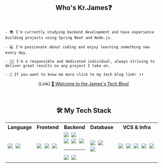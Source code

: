 
<div align="center">
    <h2>Who's Kr.James❓</h2>
</div>
<br>
    
    - 📚 I'm currently studying backend development and have experience building projects using Spring Boot and Node.js. 
    
    - 💻 I'm passionate about coding and enjoy learning something new every day. 
    
    - 👨‍💼 I'm a responsible and dedicated individual, always striving to deliver great results on any project I take on.
    
    - 👀 If you want to know me more click to my tech blog link! ⬇️⬇️
    
<div align="center">
[Link]     
    <a href="https://jamesblog95.tistory.com/">🔗 Welcome to the James's Tech Blog!</a>
</div>
<br>
<br>
<div align="center"><h2>🛠️ My Tech Stack</h3></div>


<table align="center">
    <tr>
        <th>
            Language
        </th>
        <th>
            Frontend
        </th>
        <th>
            Backend
        </th>
        <th>
            Database
        </th>
        <th>
           VCS & Infra
        </th>
    </tr>
    <tr>
        <td>
            <img src="https://img.shields.io/badge/Java-FF9900?style=flat-square&logo=Java&logoColor=white"/></a>&nbsp 
            <img src="https://img.shields.io/badge/JavaScript-F7DF1E?style=flat-square&logo=JavaScript&logoColor=white"/></a>&nbsp
        </td>
        <td>
            <img src="https://img.shields.io/badge/HTML5-E34F26?style=flat-square&logo=HTML5&logoColor=white"/></a>&nbsp 
            <img src="https://img.shields.io/badge/CSS-1572B6?style=flat-square&logo=CSS3&logoColor=white"/></a>&nbsp 
            <img src="https://img.shields.io/badge/BootStrap-7952B3?style=flat-square&logo=BootStrap&logoColor=white"/></a>&nbsp 
        </td>
        <td>
            <img src="https://img.shields.io/badge/Spring-6DB33F?style=flat-square&logo=Spring&logoColor=white"/></a>&nbsp 
            <img src="https://img.shields.io/badge/SpringBoot-6DB33F?style=flat-square&logo=SpringBoot&logoColor=white"/></a>&nbsp
            <br>
            <img src="https://img.shields.io/badge/JPA-40AEF0?style=flat-square&logo=JPA&logoColor=white"/></a>&nbsp
            <img src="https://img.shields.io/badge/MyBatis-A100FF?style=flat-square&logo=MyBatis&logoColor=white"/></a>&nbsp
            <img src="https://img.shields.io/badge/SpringSecurity-6DB33F?style=flat-square&logo=SpringSecurity&logoColor=white"/></a>&nbsp 
            <hr>
            <img src="https://img.shields.io/badge/Node.js-339933?style=flat-square&logo=Node.js&logoColor=white"/></a>&nbsp 
            <img src="https://img.shields.io/badge/Express-000000?style=flat-square&logo=Express&logoColor=white"/></a>&nbsp 
        </td>
        <td>
            <img src="https://img.shields.io/badge/MySQL-4479A1?style=flat-square&logo=MySQL&logoColor=white"/></a>&nbsp
            <img src="https://img.shields.io/badge/SQLite-003B57?style=flat-square&logo=SQLite&logoColor=white"/></a>&nbsp 
            <br>
            <img src="https://img.shields.io/badge/MongoDB-47A248?style=flat-square&logo=MongoDB&logoColor=white"/></a>&nbsp 
        </td>
        <td>
            <img src="https://img.shields.io/badge/Git-F05032?style=flat-square&logo=Git&logoColor=white"/></a>&nbsp 
            <img src="https://img.shields.io/badge/GitLab-FC6D26?style=flat-square&logo=GitLab&logoColor=white"/></a>&nbsp
            <img src="https://img.shields.io/badge/GitHub-181717?style=flat-square&logo=GitHub&logoColor=white"/></a>&nbsp
            <img src="https://img.shields.io/badge/AmazonAWS-232F3E?style=flat-square&logo=AmazonAWS&logoColor=white"/></a>&nbsp
            <img src="https://img.shields.io/badge/Docker-2496ED?style=flat-square&logo=Docker&logoColor=white"/></a>&nbsp
        </td>
    </tr>
</table>
